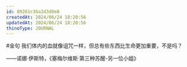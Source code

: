 ```yaml
---
id: 89261c36a3d3d0e8
createdAt: 2024/06/24 18:20:56
updatedAt: 2024/06/24 18:20:56
thinoType: JOURNAL
---
```

#金句 我们体内的血就像诅咒一样，但总有些东西比生命更加重要，不是吗？

——诺娜·伊斯特，《塞梅尔维斯·第三种苏醒-另一位小姐》